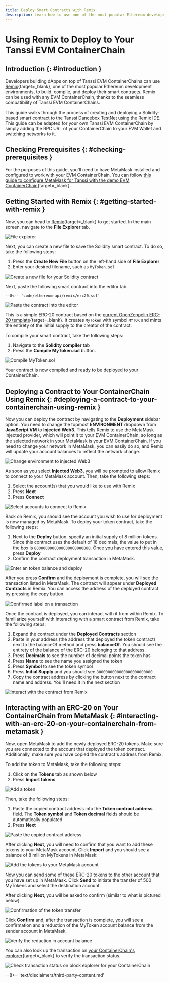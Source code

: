 ```yaml
---
title: Deploy Smart Contracts with Remix
description: Learn how to use one of the most popular Ethereum developer tools, the Remix IDE, to interact with your Tanssi EVM ContainerChain.
---
```


# Using Remix to Deploy to Your Tanssi EVM ContainerChain

## Introduction {: #introduction }

Developers building dApps on top of Tanssi EVM ContainerChains can use [Remix](https://remix.ethereum.org/){target=\_blank}, one of the most popular Ethereum development environments, to build, compile, and deploy their smart contracts. Remix can be used with any EVM ContainerChain, thanks to the seamless compatibility of Tanssi EVM ContainerChains.

This guide walks through the process of creating and deploying a Solidity-based smart contract to the Tanssi Dancebox TestNet using the Remix IDE. This guide can be adapted for your own Tanssi EVM ContainerChain by simply adding the RPC URL of your ContainerChain to your EVM Wallet and switching networks to it.

## Checking Prerequisites {: #checking-prerequisites }

For the purposes of this guide, you'll need to have MetaMask installed and configured to work with your EVM ContainerChain. You can follow [this guide to configure MetaMask for Tanssi with the demo EVM ContainerChain](/builders/interact/ethereum-api/wallets/metamask/){target=\_blank}.

## Getting Started with Remix {: #getting-started-with-remix }

Now, you can head to [Remix](https://remix.ethereum.org/){target=\_blank} to get started. In the main screen, navigate to the **File Explorer** tab.

![File explorer](/images/builders/interact/ethereum-api/dev-environments/remix/remix-1.png)

Next, you can create a new file to save the Solidity smart contract. To do so, take the following steps:

1. Press the **Create New File** button on the left-hand side of **File Explorer**
2. Enter your desired filename, such as `MyToken.sol`

![Create a new file for your Solidity contract](/images/builders/interact/ethereum-api/dev-environments/remix/remix-2.png)

Next, paste the following smart contract into the editor tab:

```solidity
--8<-- 'code/ethereum-api/remix/erc20.sol'
```

![Paste the contract into the editor](/images/builders/interact/ethereum-api/dev-environments/remix/remix-3.png)

This is a simple ERC-20 contract based on the [current OpenZeppelin ERC-20 template](https://github.com/OpenZeppelin/openzeppelin-contracts/blob/master/contracts/token/ERC20/ERC20.sol){target=\_blank}. It creates `MyToken` with symbol `MYTOK` and mints the entirety of the initial supply to the creator of the contract.

To compile your smart contract, take the following steps:

1. Navigate to the **Solidity compiler** tab
2. Press the **Compile MyToken.sol** button.

![Compile MyToken.sol](/images/builders/interact/ethereum-api/dev-environments/remix/remix-4.png)

Your contract is now compiled and ready to be deployed to your ContainerChain.

## Deploying a Contract to Your ContainerChain Using Remix {: #deploying-a-contract-to-your-containerchain-using-remix }

Now you can deploy the contract by navigating to the **Deployment** sidebar option. You need to change the topmost **ENVIRONMENT** dropdown from **JavaScript VM** to **Injected Web3**. This tells Remix to use the MetaMask injected provider, which will point it to your EVM ContainerChain, so long as the selected network in your MetaMask is your EVM ContainerChain. If you need to change your network in MetaMask, you can easily do so, and Remix will update your account balances to reflect the network change.

![Change environment to injected Web3](/images/builders/interact/ethereum-api/dev-environments/remix/remix-5.png)

As soon as you select **Injected Web3**, you will be prompted to allow Remix to connect to your MetaMask account. Then, take the following steps:

1. Select the account(s) that you would like to use with Remix
2. Press **Next**
3. Press **Connect**

![Select accounts to connect to Remix](/images/builders/interact/ethereum-api/dev-environments/remix/remix-6.png)

Back on Remix, you should see the account you wish to use for deployment is now managed by MetaMask. To deploy your token contract, take the following steps:

1. Next to the **Deploy** button, specify an initial supply of 8 million tokens. Since this contract uses the default of 18 decimals, the value to put in the box is `8000000000000000000000000`. Once you have entered this value, press **Deploy**
2. Confirm the contract deployment transaction in MetaMask.

![Enter an token balance and deploy](/images/builders/interact/ethereum-api/dev-environments/remix/remix-7.png)

After you press **Confirm** and the deployment is complete, you will see the transaction listed in MetaMask. The contract will appear under **Deployed Contracts** in Remix. You can access the address of the deployed contract by pressing the copy button.

![Confirmed label on a transaction](/images/builders/interact/ethereum-api/dev-environments/remix/remix-8.png)

Once the contract is deployed, you can interact with it from within Remix. To familiarize yourself with interacting with a smart contract from Remix, take the following steps:

1. Expand the contract under the **Deployed Contracts** section
2. Paste in your address (the address that deployed the token contract) next to the balanceOf method and press **balanceOf**. You should see the entirety of the balance of the ERC-20 belonging to that address.
3. Press **Decimals** to see the number of decimal points the token has
4. Press **Name** to see the name you assigned the token
5. Press **Symbol** to see the token symbol
6. Press **Initial Supply** and you should see `8000000000000000000000000`
7. Copy the contract address by clicking the button next to the contract name and address. You'll need it in the next section

![Interact with the contract from Remix](/images/builders/interact/ethereum-api/dev-environments/remix/remix-9.png)

## Interacting with an ERC-20 on Your ContainerChain from MetaMask {: #interacting-with-an-erc-20-on-your-containerchain-from-metamask }

Now, open MetaMask to add the newly deployed ERC-20 tokens. Make sure you are connected to the account that deployed the token contract. Additionally, make sure you have copied the contract's address from Remix.

To add the token to MetaMask, take the following steps:

1. Click on the **Tokens** tab as shown below
2. Press **Import tokens**

![Add a token](/images/builders/interact/ethereum-api/dev-environments/remix/remix-10.png)

Then, take the following steps:

1. Paste the copied contract address into the **Token contract address** field. The **Token symbol** and **Token decimal** fields should be automatically populated
2. Press **Next**

![Paste the copied contract address](/images/builders/interact/ethereum-api/dev-environments/remix/remix-11.png)

After clicking **Next**, you will need to confirm that you want to add these tokens to your MetaMask account. Click **Import** and you should see a balance of 8 million MyTokens in MetaMask:

![Add the tokens to your MetaMask account](/images/builders/interact/ethereum-api/dev-environments/remix/remix-12.png)

Now you can send some of these ERC-20 tokens to the other account that you have set up in MetaMask. Click **Send** to initiate the transfer of 500 MyTokens and select the destination account.

After clicking **Next**, you will be asked to confirm (similar to what is pictured below).

![Confirmation of the token transfer](/images/builders/interact/ethereum-api/dev-environments/remix/remix-13.png)

Click **Confirm** and, after the transaction is complete, you will see a confirmation and a reduction of the MyToken account balance from the sender account in MetaMask.

![Verify the reduction in account balance](/images/builders/interact/ethereum-api/dev-environments/remix/remix-14.png)

You can also look up the transaction on [your ContainerChain's explorer](https://tanssi-evmexplorer.netlify.app/){target=\_blank} to verify the transaction status.

![Check transaction status on block explorer for your ContainerChain](/images/builders/interact/ethereum-api/dev-environments/remix/remix-15.png)

--8<-- 'text/disclaimers/third-party-content.md'
